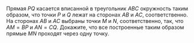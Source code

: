 Прямая $PQ$ касается вписанной в треугольник $ABC$ окружность таким образом, что точки $P$ и $Q$ лежат на сторонах $AB$ и $AC$, соответственно. На сторонах $AB$ и $AC$ выбраны точки $M$ и $N$, соответственно, так, что $AM=BP$ и $AN=CQ$. Докажите, что все построенные таким образом прямые $MN$ проходят через одну точку.